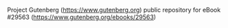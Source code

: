 Project Gutenberg (https://www.gutenberg.org) public repository for eBook #29563 (https://www.gutenberg.org/ebooks/29563)
